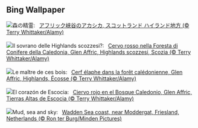 ## Bing Wallpaper
![](https://www.bing.com/th?id=OHR.RedStag_JA-JP3676294833_UHD.jpg&w=1000)森の精霊:&nbsp;&ensp;[アフリック峡谷のアカシカ, スコットランド ハイランド地方 (© Terry Whittaker/Alamy)](https://www.bing.com/th?id=OHR.RedStag_JA-JP3676294833_UHD.jpg)
<br><br/>
![](https://www.bing.com/th?id=OHR.RedStag_IT-IT8661593020_UHD.jpg&w=1000)Il sovrano delle Highlands scozzesi?:&nbsp;&ensp;[Cervo rosso nella Foresta di Conifere della Caledonia, Glen Affric, Highlands scozzesi, Scozia (© Terry Whittaker/Alamy)](https://www.bing.com/th?id=OHR.RedStag_IT-IT8661593020_UHD.jpg)
<br><br/>
![](https://www.bing.com/th?id=OHR.RedStag_FR-FR3460398465_UHD.jpg&w=1000)Le maître de ces bois:&nbsp;&ensp;[Cerf élaphe dans la forêt calédonienne, Glen Affric, Highlands, Écosse (© Terry Whittaker/Alamy)](https://www.bing.com/th?id=OHR.RedStag_FR-FR3460398465_UHD.jpg)
<br><br/>
![](https://www.bing.com/th?id=OHR.RedStag_ES-ES1306068439_UHD.jpg&w=1000)El corazón de Escocia:&nbsp;&ensp;[Ciervo rojo en el Bosque Caledonio, Glen Affric, Tierras Altas de Escocia (© Terry Whittaker/Alamy)](https://www.bing.com/th?id=OHR.RedStag_ES-ES1306068439_UHD.jpg)
<br><br/>
![](https://www.bing.com/th?id=OHR.FrieslandNetherlands_EN-GB5948311927_UHD.jpg&w=1000)Mud, sea and sky:&nbsp;&ensp;[Wadden Sea coast, near Moddergat, Friesland, Netherlands (© Ron ter Burg/Minden Pictures)](https://www.bing.com/th?id=OHR.FrieslandNetherlands_EN-GB5948311927_UHD.jpg)
<br><br/>
